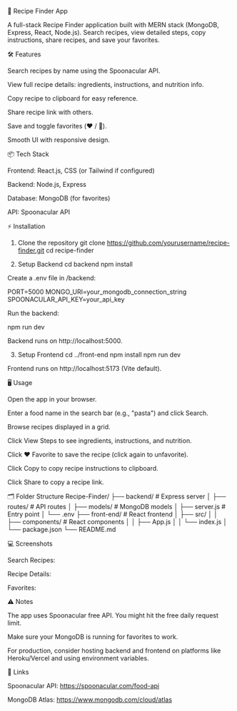 🍳 Recipe Finder App

A full-stack Recipe Finder application built with MERN stack (MongoDB, Express, React, Node.js). Search recipes, view detailed steps, copy instructions, share recipes, and save your favorites.

🛠 Features

Search recipes by name using the Spoonacular API.

View full recipe details: ingredients, instructions, and nutrition info.

Copy recipe to clipboard for easy reference.

Share recipe link with others.

Save and toggle favorites (❤️ / 🤍).

Smooth UI with responsive design.

📦 Tech Stack

Frontend: React.js, CSS (or Tailwind if configured)

Backend: Node.js, Express

Database: MongoDB (for favorites)

API: Spoonacular API

⚡ Installation
1. Clone the repository
git clone https://github.com/yourusername/recipe-finder.git
cd recipe-finder

2. Setup Backend
cd backend
npm install


Create a .env file in /backend:

PORT=5000
MONGO_URI=your_mongodb_connection_string
SPOONACULAR_API_KEY=your_api_key


Run the backend:

npm run dev


Backend runs on http://localhost:5000.

3. Setup Frontend
cd ../front-end
npm install
npm run dev


Frontend runs on http://localhost:5173 (Vite default).

🖥 Usage

Open the app in your browser.

Enter a food name in the search bar (e.g., "pasta") and click Search.

Browse recipes displayed in a grid.

Click View Steps to see ingredients, instructions, and nutrition.

Click ❤️ Favorite to save the recipe (click again to unfavorite).

Click Copy to copy recipe instructions to clipboard.

Click Share to copy a recipe link.

🗂 Folder Structure
Recipe-Finder/
├── backend/              # Express server
│   ├── routes/           # API routes
│   ├── models/           # MongoDB models
│   ├── server.js         # Entry point
│   └── .env
├── front-end/            # React frontend
│   ├── src/
│   │   ├── components/   # React components
│   │   ├── App.js
│   │   └── index.js
│   └── package.json
└── README.md

💻 Screenshots

Search Recipes:


Recipe Details:


Favorites:


⚠️ Notes

The app uses Spoonacular free API. You might hit the free daily request limit.

Make sure your MongoDB is running for favorites to work.

For production, consider hosting backend and frontend on platforms like Heroku/Vercel and using environment variables.

🔗 Links

Spoonacular API: https://spoonacular.com/food-api

MongoDB Atlas: https://www.mongodb.com/cloud/atlas